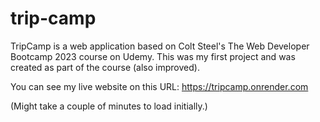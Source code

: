 # trip-camp
TripCamp is a web application based on Colt Steel's The Web Developer Bootcamp 2023 course on Udemy.
This was my first project and was created as part of the course (also improved).


You can see my live website on this URL:
https://tripcamp.onrender.com

(Might take a couple of minutes to load initially.)
